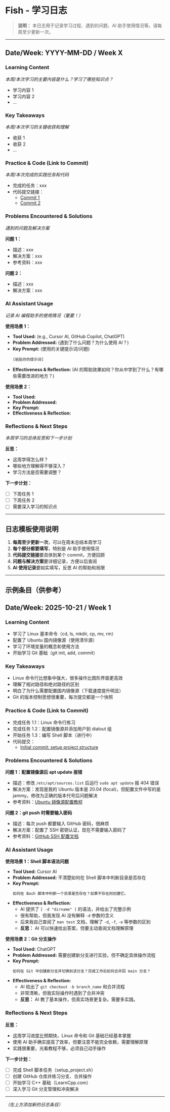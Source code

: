 # Fish - 学习日志

> **说明：** 本日志用于记录学习过程、遇到的问题、AI 助手使用情况等。请每周至少更新一次。

---

## Date/Week: YYYY-MM-DD / Week X

### Learning Content
*本周/本次学习的主要内容是什么？学习了哪些知识点？*

- 学习内容 1
- 学习内容 2
- ...

### Key Takeaways
*本周/本次学习的关键收获和理解*

- 收获 1
- 收获 2
- ...

### Practice & Code (Link to Commit)
*本周/本次完成的实践任务和代码*

- 完成的任务：xxx
- 代码提交链接：
  - [Commit 1](link-to-commit)
  - [Commit 2](link-to-commit)

### Problems Encountered & Solutions
*遇到的问题及解决方案*

**问题 1：**
- 描述：xxx
- 解决方案：xxx
- 参考资料：xxx

**问题 2：**
- 描述：xxx
- 解决方案：xxx

### AI Assistant Usage
*记录 AI 编程助手的使用情况（重要！）*

**使用场景 1：**
- **Tool Used:** (e.g., Cursor AI, GitHub Copilot, ChatGPT)
- **Problem Addressed:** (遇到了什么问题？为什么使用 AI？)
- **Key Prompt:** (使用的关键提示词/问题)
  ```
  [粘贴你的提示词]
  ```
- **Effectiveness & Reflection:** (AI 的帮助效果如何？你从中学到了什么？有哪些需要改进的地方？)

**使用场景 2：**
- **Tool Used:** 
- **Problem Addressed:** 
- **Key Prompt:** 
- **Effectiveness & Reflection:** 

### Reflections & Next Steps
*本周学习的总体反思和下一步计划*

**反思：**
- 这周学得怎么样？
- 哪些地方理解得不够深入？
- 学习方法是否需要调整？

**下一步计划：**
- [ ] 下周任务 1
- [ ] 下周任务 2
- [ ] 需要深入学习的知识点

---

## 日志模板使用说明

1. **每周至少更新一次**，可以在周末总结本周学习
2. **每个部分都要填写**，特别是 AI 助手使用情况
3. **代码提交链接**要具体到某个 commit，方便回顾
4. **问题与解决方案**要详细记录，方便以后查阅
5. **AI 使用记录**要如实填写，反思 AI 的帮助和局限

---

## 示例条目（供参考）

## Date/Week: 2025-10-21 / Week 1

### Learning Content
- 学习了 Linux 基本命令（cd, ls, mkdir, cp, mv, rm）
- 配置了 Ubuntu 国内镜像源（使用清华源）
- 学习了环境变量的概念和使用方法
- 开始学习 Git 基础（git init, add, commit）

### Key Takeaways
- Linux 命令行比想象中强大，很多操作比图形界面更高效
- 理解了相对路径和绝对路径的区别
- 明白了为什么需要配置国内镜像源（下载速度提升明显）
- Git 的版本控制思想很重要，每次提交都是一个快照

### Practice & Code (Link to Commit)
- 完成任务 1.1：Linux 命令行练习
- 完成任务 1.2：配置镜像源并添加用户到 dialout 组
- 开始任务 1.3：编写 Shell 脚本（进行中）
- 代码提交：
  - [Initial commit: setup project structure](https://github.com/username/repo/commit/abc123)

### Problems Encountered & Solutions

**问题 1：配置镜像源后 apt update 报错**
- 描述：修改 `/etc/apt/sources.list` 后运行 `sudo apt update` 报 404 错误
- 解决方案：发现是我的 Ubuntu 版本是 20.04 (focal)，但配置文件中写的是 jammy。修改为正确的版本代号后问题解决
- 参考资料：[Ubuntu 镜像源配置教程](https://mirrors.tuna.tsinghua.edu.cn/help/ubuntu/)

**问题 2：git push 时需要输入密码**
- 描述：每次 push 都要输入 GitHub 密码，很麻烦
- 解决方案：配置了 SSH 密钥认证，现在不需要输入密码了
- 参考资料：[GitHub SSH 配置文档](https://docs.github.com/en/authentication/connecting-to-github-with-ssh)

### AI Assistant Usage

**使用场景 1：Shell 脚本语法问题**
- **Tool Used:** Cursor AI
- **Problem Addressed:** 不清楚如何在 Shell 脚本中判断目录是否存在
- **Key Prompt:** 
  ```
  如何在 Bash 脚本中判断一个目录是否存在？如果不存在则创建它。
  ```
- **Effectiveness & Reflection:** 
  - AI 提供了 `[ -d "dirname" ]` 的语法，并给出了完整示例
  - 很有帮助，但我发现 AI 没有解释 `-d` 参数的含义
  - 后来我自己查阅了 `man test` 文档，理解了 `-d`, `-f`, `-e` 等参数的区别
  - **反思：** AI 可以快速给出答案，但要主动查阅文档理解原理

**使用场景 2：Git 分支操作**
- **Tool Used:** ChatGPT
- **Problem Addressed:** 需要创建新分支进行实验，但不确定具体操作流程
- **Key Prompt:** 
  ```
  如何在 Git 中创建新分支并切换到该分支？完成工作后如何合并回 main 分支？
  ```
- **Effectiveness & Reflection:** 
  - AI 给出了 `git checkout -b branch_name` 和合并流程
  - 非常清晰，但我实际操作时遇到了合并冲突
  - **反思：** AI 教了基本操作，但真实场景更复杂。需要多实践。

### Reflections & Next Steps

**反思：**
- 这周学习进度比预期快，Linux 命令和 Git 基础已经基本掌握
- 使用 AI 助手确实提高了效率，但要注意不能完全依赖，需要理解原理
- 实践很重要，光看教程不够，必须自己动手操作

**下一步计划：**
- [ ] 完成 Shell 脚本任务（setup_project.sh）
- [ ] 创建 GitHub 仓库并练习分支、合并操作
- [ ] 开始学习 C++ 基础（LearnCpp.com）
- [ ] 深入学习 Git 分支管理和冲突解决

---

*（在上方添加新的日志条目）*

